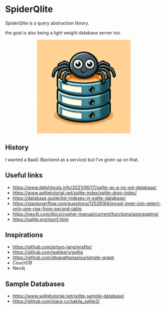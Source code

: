 # SpiderQlite

SpiderQlite is a query abstraction library.

the goal is also being a light weight database server too.


<p align="center">
  <img src="./assets/logo.png" alt="spiderQlite Logo" width="300px">
</p>


## History
I wanted a BaaS (Backend as a service) but I've given up on that.


## Useful links
- https://www.delphitools.info/2021/06/17/sqlite-as-a-no-sql-database/
- https://www.sqlitetutorial.net/sqlite-index/sqlite-drop-index/
- https://database.guide/list-indexes-in-sqlite-database/
- https://stackoverflow.com/questions/12526194/mysql-inner-join-select-only-one-row-from-second-table
- https://neo4j.com/docs/cypher-manual/current/functions/aggregating/
- https://sqlite.org/json1.html

## Inspirations
- https://github.com/arturo-lang/grafito/
- https://github.com/webbery/gqlite
- https://github.com/dpapathanasiou/simple-graph
- CouchDB
- Neo4j

## Sample Databases
- https://www.sqlitetutorial.net/sqlite-sample-database/
- https://github.com/siara-cc/sakila_sqlite3/